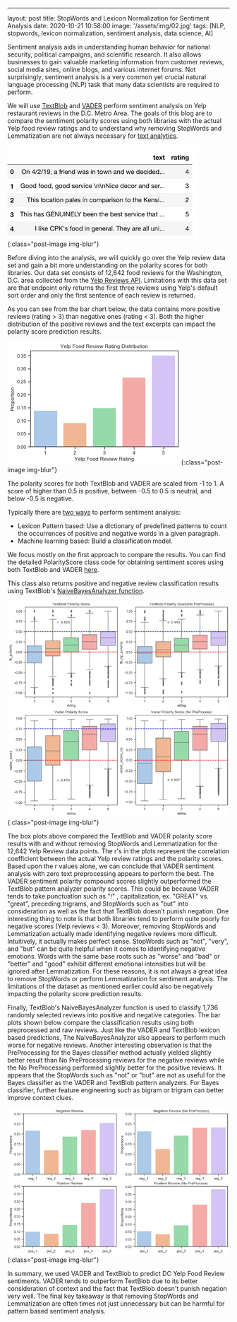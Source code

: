 ---
layout: post
title:  StopWords and Lexicon Normalization for Sentiment Analysis
date:   2020-10-21 10:58:00
image:  '/assets/img/02.jpg'
tags:   [NLP, stopwords, lexicon normalization, sentiment analysis, data science, AI]


Sentiment analysis aids in understanding human behavior for national security, political campaigns, and scientific research. It also allows businesses to gain valuable marketing information from customer reviews, social media sites, online blogs, and various internet forums. Not surprisingly, sentiment analysis is a very common yet crucial natural language processing (NLP) task that many data scientists are required to perform.

We will use [TextBlob](https://github.com/sloria/TextBlob/blob/eb08c120d364e908646731d60b4e4c6c1712ff63/textblob/_text.py) and [VADER](https://github.com/cjhutto/vaderSentiment) perform sentiment analysis on Yelp restaurant reviews in the D.C. Metro Area. The goals of this blog are to compare the sentiment polarity scores using both libraries with the actual Yelp food review ratings and to understand why removing StopWords and Lemmatization are not always necessary for [text analytics](https://opendatagroup.github.io/data%20science/2019/03/21/preprocessing-text.html).

![Yelp Review Data](/assets/img/blog2_img1.png){:class="post-image img-blur"}

Before diving into the analysis, we will quickly go over the Yelp review data set and gain a bit more understanding on the polarity scores for both libraries. Our data set consists of 12,642 food reviews for the Washington, D.C. area collected from the [Yelp Reviews API](https://www.yelp.com/developers/documentation/v3/business_reviews). Limitations with this data set are that endpoint only returns the first three reviews using Yelp's default sort order and only the first sentence of each review is returned.

As you can see from the bar chart below, the data contains more positive reviews (rating > 3) than negative ones (rating < 3). Both the higher distribution of the positive reviews and the text excerpts can impact the polarity score prediction results.

![Yelp Food Review Rating Distribution](/assets/img/blog2_img2.png){:class="post-image img-blur"}

The polarity scores for both TextBlob and VADER are scaled from -1 to 1. A score of higher than 0.5 is positive, between -0.5 to 0.5 is neutral, and below -0.5 is negative.

Typically there are [two ways](https://www.datacamp.com/community/tutorials/text-analytics-beginners-nltk) to perform sentiment analysis:  
* Lexicon Pattern based: Use a dictionary of predefined patterns to count the occurrences of positive and negative words in a given paragraph.
* Machine learning based: Build a classification model.

We focus mostly on the first approach to compare the results. You can find the detailed PolarityScore class code for obtaining sentiment scores using both TextBlob and VADER [here](https://gist.github.com/mzhou356/44ccae3e8309f71143fe597e8d44253c).

This class also returns positive and negative review classification results using TextBlob's [NaiveBayesAnalyzer function](https://textblob.readthedocs.io/en/dev/api_reference.html#textblob.en.sentiments.NaiveBayesAnalyzer).

![Polarity Score Comparisons](/assets/img/blog2_img3.png){:class="post-image img-blur"}

The box plots above compared the TextBlob and VADER polarity score results with and without removing StopWords and Lemmatization for the 12,642 Yelp Review data points. The r's in the plots represent the correlation coefficient between the actual Yelp review ratings and the polarity scores. Based upon the r values alone, we can conclude that VADER sentiment analysis with zero text preprocessing appears to perform the best. The VADER sentiment polarity compound scores slightly outperformed the TextBlob pattern analyzer polarity scores. This could be because VADER tends to take punctuation such as "!" , capitalization, ex. "GREAT" vs. "great", preceding trigrams, and StopWords such as "but" into consideration as well as the fact that TextBlob doesn't punish negation. One interesting thing to note is that both libraries tend to perform quite poorly for negative scores (Yelp reviews < 3). Moreover, removing StopWords and Lemmatization actually made identifying negative reviews more difficult. Intuitively, it actually makes perfect sense. StopWords such as "not", "very", and "but" can be quite helpful when it comes to identifying negative emotions. Words with the same base roots such as "worse" and "bad" or "better" and "good" exhibit different emotional intensities but will be ignored after Lemmatization. For these reasons, it is not always a great idea to remove StopWords or perform Lemmatization for sentiment analysis. The limitations of the dataset as mentioned earlier could also be negatively impacting the polarity score prediction results.

Finally, TextBlob's NaiveBayesAnalyzer function is used to classify 1,736 randomly selected reviews into positive and negative categories. The bar plots shown below compare the classification results using both preprocessed and raw reviews. Just like the VADER and TextBlob lexicon based predictions, The NaiveBayesAnalyzer also appears to perform much worse for negative reviews. Another interesting observation is that the PreProcessing for the Bayes classifier method actually yielded slightly better result than No PreProcessing reviews for the negative reviews while the No PreProcessing performed slightly better for the positive reviews. It appears that the StopWords such as "not" or "but" are not as useful for the Bayes classifier as the VADER and TextBlob pattern analyzers. For Bayes classifier, further feature engineering such as bigram or trigram can better improve context clues.

![Naive Bayes Classifier Comparisons](/assets/img/blog2_img4.png){:class="post-image img-blur"}

In summary, we used VADER and TextBlob to predict DC Yelp Food Review sentiments. VADER tends to outperform TextBlob due to its better consideration of context and the fact that TextBlob doesn't punish negation very well. The final key takeaway is that removing StopWords and Lemmatization are often times not just unnecessary but can be harmful for pattern based sentiment analysis.



